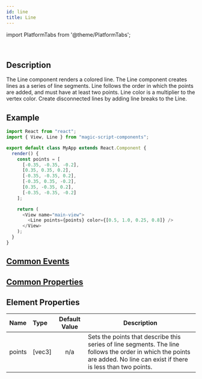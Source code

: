 ```yaml
---
id: line
title: Line
---
```


import PlatformTabs from '@theme/PlatformTabs';

<PlatformTabs component='line' />​

## Description

The Line component renders a colored line. The Line component creates lines as a series of line segments. Line follows the order in which the points are added, and must have at least two points. Line color is a multiplier to the vertex color. Create disconnected lines by adding line breaks to the Line.

## Example

```javascript
import React from "react";
import { View, Line } from "magic-script-components";

export default class MyApp extends React.Component {
  render() {
    const points = [
      [-0.35, -0.35, -0.2],
      [0.35, 0.35, 0.2],
      [-0.35, -0.35, 0.2],
      [-0.35, 0.35, -0.2],
      [0.35, -0.35, 0.2],
      [-0.35, -0.35, -0.2]
    ];

    return (
      <View name="main-view">
        <Line points={points} color={[0.5, 1.0, 0.25, 0.8]} />
      </View>
    );
  }
}
```

## [Common Events](../events/CommonEvents.md)

## [Common Properties](../types/Properties.md)

## Element Properties

| Name   | Type   | Default Value | Description                                                                                                                                                               |
| :----- | :----- | :-----------: | ------------------------------------------------------------------------------------------------------------------------------------------------------------------------- |
| points | [vec3] |      n/a      | Sets the points that describe this series of line segments. The line follows the order in which the points are added. No line can exist if there is less than two points. |

